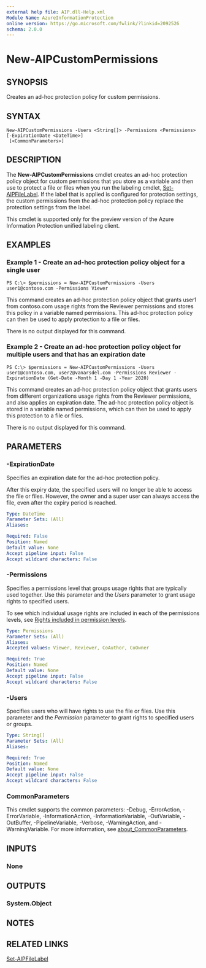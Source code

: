 ```yaml
---
external help file: AIP.dll-Help.xml
Module Name: AzureInformationProtection
online version: https://go.microsoft.com/fwlink/?linkid=2092526
schema: 2.0.0
---
```


# New-AIPCustomPermissions

## SYNOPSIS
Creates an ad-hoc protection policy for custom permissions.

## SYNTAX

```
New-AIPCustomPermissions -Users <String[]> -Permissions <Permissions> [-ExpirationDate <DateTime>]
 [<CommonParameters>]
```

## DESCRIPTION
The **New-AIPCustomPermissions** cmdlet creates an ad-hoc protection policy object for custom permissions that you store as a variable and then use to protect a file or files when you run the labeling cmdlet, [Set-AIPFileLabel](./Set-AIPFileLabel.md). If the label that is applied is configured for protection settings, the custom permissions from the ad-hoc protection policy replace the protection settings from the label.

This cmdlet is supported only for the preview version of the Azure Information Protection unified labeling client.

## EXAMPLES

### Example 1 - Create an ad-hoc protection policy object for a single user
```
PS C:\> $permissions = New-AIPCustomPermissions -Users user1@contoso.com -Permissions Viewer
```

This command creates an ad-hoc protection policy object that grants user1 from contoso.com usage rights from the Reviewer permissions and stores this policy in a variable named permissions. This ad-hoc protection policy can then be used to apply protection to a file or files.

There is no output displayed for this command.

### Example 2 - Create an ad-hoc protection policy object for multiple users and that has an expiration date
```
PS C:\> $permissions = New-AIPCustomPermissions -Users user1@contoso.com, user2@vanarsdel.com -Permissions Reviewer -ExpirationDate (Get-Date -Month 1 -Day 1 -Year 2020)
```

This command creates an ad-hoc protection policy object that grants users from different organizations usage rights from the Reviewer permissions, and also applies an expiration date. The ad-hoc protection policy object is stored in a variable named permissions, which can then be used to apply this protection to a file or files.

There is no output displayed for this command.

## PARAMETERS

### -ExpirationDate
Specifies an expiration date for the ad-hoc protection policy.

After this expiry date, the specified users will no longer be able to access the file or files. However, the owner and a super user can always access the file, even after the expiry period is reached.

```yaml
Type: DateTime
Parameter Sets: (All)
Aliases:

Required: False
Position: Named
Default value: None
Accept pipeline input: False
Accept wildcard characters: False
```

### -Permissions
Specifies a permissions level that groups usage rights that are typically used together. Use this parameter and the *Users* parameter to grant usage rights to specified users.

To see which individual usage rights are included in each of the permissions levels, see [Rights included in permission levels](https://docs.microsoft.com/azure/information-protection/configure-usage-rights#rights-included-in-permissions-levels).

```yaml
Type: Permissions
Parameter Sets: (All)
Aliases:
Accepted values: Viewer, Reviewer, CoAuthor, CoOwner

Required: True
Position: Named
Default value: None
Accept pipeline input: False
Accept wildcard characters: False
```

### -Users
Specifies users who will have rights to use the file or files. Use this parameter and the *Permission* parameter to grant rights to specified users or groups. 

```yaml
Type: String[]
Parameter Sets: (All)
Aliases:

Required: True
Position: Named
Default value: None
Accept pipeline input: False
Accept wildcard characters: False
```

### CommonParameters
This cmdlet supports the common parameters: -Debug, -ErrorAction, -ErrorVariable, -InformationAction, -InformationVariable, -OutVariable, -OutBuffer, -PipelineVariable, -Verbose, -WarningAction, and -WarningVariable. For more information, see [about_CommonParameters](https://go.microsoft.com/fwlink/?LinkID=113216).

## INPUTS

### None

## OUTPUTS

### System.Object
## NOTES

## RELATED LINKS

[Set-AIPFileLabel](Set-AIPFileLabel.md)



